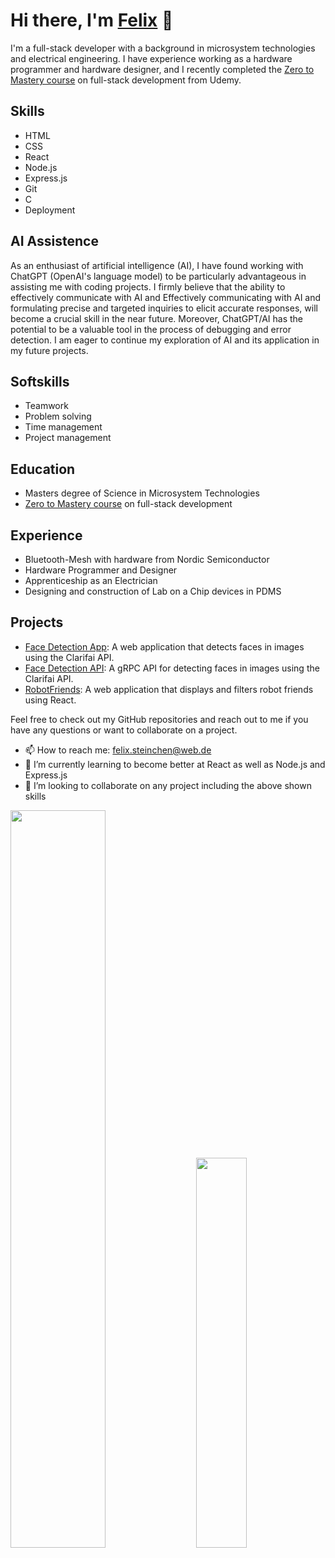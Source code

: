 # Hi there, I'm [Felix](https://github.com/Moccasym) 👋

I'm a full-stack developer with a background in microsystem technologies and electrical engineering. I have experience working as a hardware programmer and hardware designer, and I recently completed the [Zero to Mastery course](https://www.udemy.com/course/the-complete-web-developer-zero-to-mastery/) on full-stack development from Udemy.

## Skills

- HTML
- CSS
- React
- Node.js
- Express.js
- Git
- C
- Deployment

## AI Assistence
As an enthusiast of artificial intelligence (AI), I have found working with ChatGPT (OpenAI's language model) to be particularly advantageous in assisting me with coding projects. I firmly believe that the ability to effectively communicate with AI and Effectively communicating with AI and formulating precise and targeted inquiries to elicit accurate responses, will become a crucial skill in the near future. Moreover, ChatGPT/AI has the potential to be a valuable tool in the process of debugging and error detection. I am eager to continue my exploration of AI and its application in my future projects.

## Softskills
- Teamwork
- Problem solving
- Time management
- Project management

## Education

- Masters degree of Science in Microsystem Technologies
- [Zero to Mastery course](https://www.udemy.com/course/the-complete-web-developer-zero-to-mastery/) on full-stack development

## Experience

- Bluetooth-Mesh with hardware from Nordic Semiconductor
- Hardware Programmer and Designer
- Apprenticeship as an Electrician
- Designing and construction of Lab on a Chip devices in PDMS


## Projects

- [Face Detection App](https://github.com/Moccasym/Face-Detection-App): A web application that detects faces in images using the Clarifai API.
- [Face Detection API](https://github.com/Moccasym/Face-Detection-API): A gRPC API for detecting faces in images using the Clarifai API.
- [RobotFriends](https://github.com/Moccasym/robofriends): A web application that displays and filters robot friends using React.

Feel free to check out my GitHub repositories and reach out to me if you have any questions or want to collaborate on a project.
- 📫 How to reach me: felix.steinchen@web.de
- 🌱 I’m currently learning to become better at React as well as Node.js and Express.js 
- 👯 I’m looking to collaborate on any project including the above shown skills

<div class='container'>
<img style="height: auto; width: 55%;" class="img" src="https://github-readme-stats.vercel.app/api?username=Moccasym&show_icons=true&theme=blue-green" />
&nbsp;
&nbsp;
<img style="height: auto; width: 40%;" class="img" src="https://github-readme-stats.vercel.app/api/top-langs/?username=Moccasym&theme=blue-green&langs_count=8&layout=compact" /></div>
</div>
